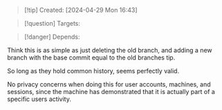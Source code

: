 
>[!tip] Created: [2024-04-29 Mon 16:43]

>[!question] Targets: 

>[!danger] Depends: 

Think this is as simple as just deleting the old branch, and adding a new branch with the base commit equal to the old branches tip.

So long as they hold common history, seems perfectly valid.

No privacy concerns when doing this for user accounts, machines, and sessions, since the machine has demonstrated that it is actually part of a specific users activity.